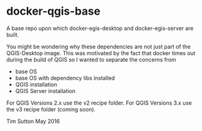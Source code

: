 # docker-qgis-base



A base repo upon which docker-egis-desktop and docker-egis-server are built.


You might be wondering why these dependencies are not just part of the 
QGIS-Desktop image. This was motivated by the fact that docker times out
during the build of QGIS so I wanted to separate the concerns from
* base OS
* base OS with dependency libs installed
* QGIS installation
* QGIS Server installation

For QGIS Versions 2.x use the v2 recipe folder.
For QGIS Versions 3.x use the v3 recipe folder (coming soon).



Tim Sutton
May 2016
